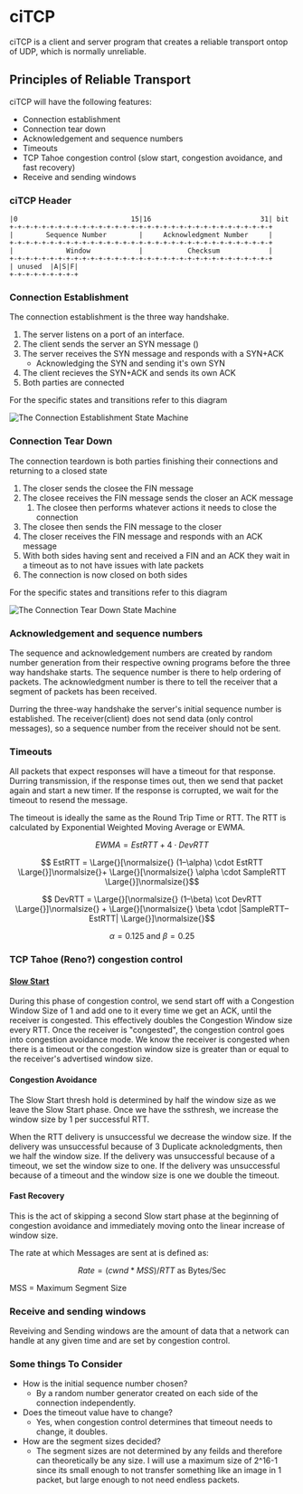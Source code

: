 # ciTCP

ciTCP is a client and server program that creates a reliable transport ontop of UDP, which is normally unreliable.

## Principles of Reliable Transport

ciTCP will have the following features:

- Connection establishment
- Connection tear down
- Acknowledgement and sequence numbers
- Timeouts
- TCP Tahoe congestion control (slow start, congestion avoidance, and fast recovery)
- Receive and sending windows

### ciTCP Header

```
|0                            15|16                           31| bit
+-+-+-+-+-+-+-+-+-+-+-+-+-+-+-+-+-+-+-+-+-+-+-+-+-+-+-+-+-+-+-+-+
|        Sequence Number        |     Acknowledgment Number     |
+-+-+-+-+-+-+-+-+-+-+-+-+-+-+-+-+-+-+-+-+-+-+-+-+-+-+-+-+-+-+-+-+
|             Window            |           Checksum            |
+-+-+-+-+-+-+-+-+-+-+-+-+-+-+-+-+-+-+-+-+-+-+-+-+-+-+-+-+-+-+-+-+
| unused  |A|S|F|                                              
+-+-+-+-+-+-+-+-+
```

### Connection Establishment

The connection establishment is the three way handshake.

1. The server listens on a port of an interface.
2. The client sends the server an SYN message ()
3. The server receives the SYN message and responds with a SYN+ACK
    - Acknowledging the SYN and sending it's own SYN
4. The client recieves the SYN+ACK and sends its own ACK
5. Both parties are connected

For the specific states and transitions refer to this diagram

![The Connection Establishment State Machine](Connection&#32;Establishment.png)

### Connection Tear Down

The connection teardown is both parties finishing their connections and returning to a closed state

1. The closer sends the closee the FIN message
2. The closee receives the FIN message sends the closer an ACK message
   1. The closee then performs whatever actions it needs to close the connection
3. The closee then sends the FIN message to the closer
4. The closer receives the FIN message and responds with an ACK message
5. With both sides having sent and received a FIN and an ACK they wait in a timeout as to not have issues with late packets
6. The connection is now closed on both sides

For the specific states and transitions refer to this diagram

![The Connection Tear Down State Machine](Connection&#32;Teardown.png)

### Acknowledgement and sequence numbers

The sequence and acknowledgement numbers are created by random number generation from their respective owning programs before the three way handshake starts. The sequence number is there to help ordering of packets. The acknowledgment number is there to tell the receiver that a segment of packets has been received.

Durring the three-way handshake the server's initial sequence number is established. 
The receiver(client) does not send data (only control messages), so a sequence number from the receiver should not be sent.

### Timeouts

All packets that expect responses will have a timeout for that response. Durring transmission, if the response times out, then we send that packet again and start a new timer. If the response is corrupted, we wait for the timeout to resend the message.

The timeout is ideally the same as the Round Trip Time or RTT.
The RTT is calculated by Exponential Weighted Moving Average or EWMA.

$$ EWMA = EstRTT+ 4 \cdot DevRTT $$

$$ EstRTT = \Large{}[\normalsize{} (1–\alpha) \cdot EstRTT \Large{}]\normalsize{}+ \Large{}[\normalsize{} \alpha \cdot SampleRTT \Large{}]\normalsize{}$$

$$ DevRTT = \Large{}[\normalsize{} (1–\beta) \cot DevRTT \Large{}]\normalsize{} + \Large{}[\normalsize{} \beta \cdot |SampleRTT–EstRTT| \Large{}]\normalsize{}$$

$$ \alpha = 0.125 \text{ and } \beta = 0.25 $$

### TCP Tahoe (Reno?) congestion control

#### [Slow Start](https://en.wikipedia.org/wiki/TCP_congestion_control#Slow_start)

During this phase of congestion control, we send start off with a Congestion Window Size of 1 and add one to it every time we get an ACK, until the receiver is congested. This effectively doubles the Congestion Window size every RTT. Once the receiver is "congested", the congestion control goes into congestion avoidance mode. We know the receiver is congested when there is a timeout or the congestion window size is greater than or equal to the receiver's advertised window size.

#### Congestion Avoidance

The Slow Start thresh hold is determined by half the window size as we leave the Slow Start phase. Once we have the ssthresh, we increase the window size by 1 per successful RTT.

When the RTT delivery is unsuccessful we decrease the window size.
If the delivery was unsuccessful because of 3 Duplicate acknoledgments, then we half the window size.
If the delivery was unsuccessful because of a timeout, we set the window size to one.
If the delivery was unsuccessful because of a timeout and the window size is one we double the timeout.

#### Fast Recovery

This is the act of skipping a second Slow start phase at the beginning of congestion avoidance and immediately moving onto the linear increase of window size.

The rate at which Messages are sent at is defined as:

$$ Rate = ( cwnd * MSS ) / RTT \text{ as Bytes/Sec }  $$

MSS = Maximum Segment Size

### Receive and sending windows

Reveiving and Sending windows are the amount of data that a network can handle at any given time and are set by congestion control.

### Some things To Consider
- How is the initial sequence number chosen?
  - By a random number generator created on each side of the connection independently.
- Does the timeout value have to change?
  - Yes, when congestion control determines that timeout needs to change, it doubles.
- How are the segment sizes decided?
  - The segment sizes are not determined by any feilds and therefore can theoretically be any size. I will use a maximum size of 2^16-1 since its small enough to not transfer something like an image in 1 packet, but large enough to not need endless packets.